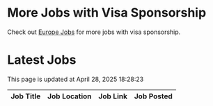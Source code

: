 # More Jobs with Visa Sponsorship

Check out [Europe Jobs](https://github.com/sureshparimi/europejobs#latest-jobs) for more jobs with visa sponsorship.

# Latest Jobs

This page is updated at April 28, 2025 18:28:23

| Job Title | Job Location | Job Link | Job Posted |
| --- | --- | --- | --- |
